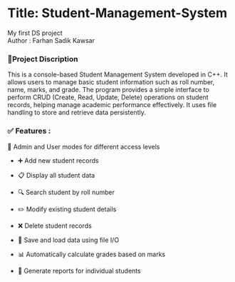 # Title: Student-Management-System

My first DS project
<br>
Author : Farhan Sadik Kawsar
<br>
### 📍Project Discription
This is a console-based Student Management System developed in C++. It allows users to manage basic student information such as roll number, name, marks, and grade. The program provides a simple interface to perform CRUD (Create, Read, Update, Delete) operations on student records, helping manage academic performance effectively. It uses file handling to store and retrieve data persistently.
<br>

### ✅ Features :
🔐 Admin and User modes for different access levels

- ➕ Add new student records

- 📋 Display all student data

- 🔍 Search student by roll number

- ✏️ Modify existing student details

- ❌ Delete student records

- 📂 Save and load data using file I/O

- 📊 Automatically calculate grades based on marks

- 🧾 Generate reports for individual students
